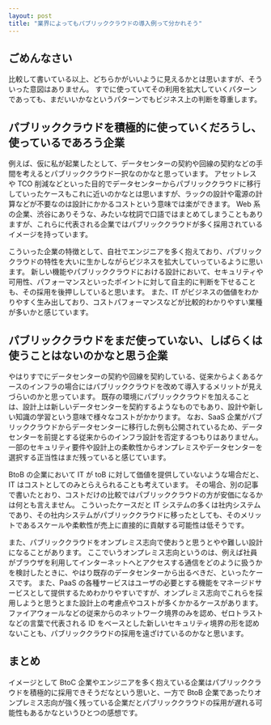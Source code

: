 ```yaml
---
layout: post
title: "業界によってもパブリッククラウドの導入例って分かれそう"
---
```


## ごめんなさい

比較して書いている以上、どちらかがいいように見えるかとは思いますが、そういった意図はありません。
すでに使っていてその利用を拡大していくパターンであっても、まだいいかなというパターンでもビジネス上の判断を尊重します。

## パブリッククラウドを積極的に使っていくだろうし、使っているであろう企業

例えば、仮に私が起業したとして、データセンターの契約や回線の契約などの手間を考えるとパブリッククラウド一択なのかなと思っています。
アセットレスや TCO 削減などといった目的でデータセンターからパブリッククラウドに移行していったケースもこれに近いのかなとは思いますが、ラックの設計や電源の計算などが不要なのは設計にかかるコストという意味では楽ができます。
Web 系の企業、渋谷にありそうな、みたいな枕詞で口語ではまとめてしまうこともありますが、これらに代表される企業ではパブリッククラウドが多く採用されているイメージを持っています。

こういった企業の特徴として、自社でエンジニアを多く抱えており、パブリッククラウドの特性を大いに生かしながらビジネスを拡大していっているように思います。
新しい機能やパブリッククラウドにおける設計において、セキュリティや可用性、パフォーマンスといったポイントに対して自主的に判断を下せることも、その採用を後押ししていると思います。
また、IT がビジネスの価値をわかりやすく生み出しており、コストパフォーマンスなどが比較的わかりやすい業種が多いかと感じています。

## パブリッククラウドをまだ使っていない、しばらくは使うことはないのかなと思う企業

やはりすでにデータセンターの契約や回線を契約している、従来からよくあるケースのインフラの場合にはパブリッククラウドを改めて導入するメリットが見えづらいのかと思っています。
既存の環境にパブリッククラウドを加えることは、設計上は新しいデータセンターを契約するようなものでもあり、設計や新しい知識の学習という意味で様々なコストがかかります。
なお、SaaS 企業がパブリッククラウドからデータセンターに移行した例も公開されているため、データセンターを前提とする従来からのインフラ設計を否定するつもりはありません。
一部のセキュリティ要件や設計上の柔軟性からオンプレミスやデータセンターを選択する正当性はまだ残っていると感じています。

BtoB の企業において IT が toB に対して価値を提供していないような場合だと、IT はコストとしてのみとらえられることも考えています。
その場合、別の記事で書いたとおり、コストだけの比較ではパブリッククラウドの方が安価になるかは何とも言えません。
こういったケースだと IT システムの多くは社内システムであり、その社内システムがパブリッククラウドに移ったとしても、そのメリットであるスケールや柔軟性が売上に直接的に貢献する可能性は低そうです。

また、パブリッククラウドをオンプレミス志向で使おうと思うとやや難しい設計になることがあります。
ここでいうオンプレミス志向というのは、例えば社員がブラウザを利用してインターネットへとアクセスする通信をどのように扱うかを検討したときに、やはり既存のデータセンターから出るべきだ、といったケースです。
また、PaaS の各種サービスはユーザの必要とする機能をマネージドサービスとして提供するためわかりやすいですが、オンプレミス志向でこれらを採用しようと思うとまた設計上の考慮点やコストが多くかかるケースがあります。
ファイアウォールなどの従来からのネットワーク境界のみを認め、ゼロトラストなどの言葉で代表される ID をベースとした新しいセキュリティ境界の形を認めないことも、パブリッククラウドの採用を遠ざけているのかなと思います。

## まとめ

イメージとして BtoC 企業やエンジニアを多く抱えている企業はパブリッククラウドを積極的に採用できそうだなという思いと、一方で BtoB 企業であったりオンプレミス志向が強く残っている企業だとパブリッククラウドの採用が遅れる可能性もあるかなというひとつの感想です。
